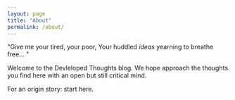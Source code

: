 ```yaml
---
layout: page
title: "About"
permalink: /about/
---
```


"Give me your tired, your poor, Your huddled _ideas_ yearning to breathe free... "

Welcome to the Devleloped Thoughts blog. We hope approach the thoughts you find here with an open but still critical mind.

For an origin story: start here.
